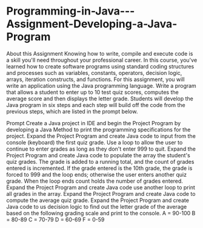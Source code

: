 # Programming-in-Java---Assignment-Developing-a-Java-Program
About this Assignment
Knowing how to write, compile and execute code is a skill you'll need throughout your professional career. In this course, you've learned how to create software programs using standard coding structures and processes such as variables, constants, operators, decision logic, arrays, iteration constructs, and functions. For this assignment, you will write an application using the Java programming language. Write a program that allows a student to enter up to 10 test quiz scores, computes the average score and then displays the letter grade. Students will develop the Java program in six steps and each step will build off the code from the previous steps, which are listed in the prompt below.


Prompt
Create a Java project in IDE and begin the Project Program by developing a Java Method to print the programming specifications for the project.
Expand the Project Program and create Java code to input from the console (keyboard) the first quiz grade. Use a loop to allow the user to continue to enter grades as long as they don't enter 999 to quit.
Expand the Project Program and create Java code to populate the array the student's quiz grades. The grade is added to a running total, and the count of grades entered is incremented. If the grade entered is the 10th grade, the grade is forced to 999 and the loop ends; otherwise the user enters another quiz grade. When the loop ends count holds the number of grades entered.
Expand the Project Program and create Java code use another loop to print all grades in the array.
Expand the Project Program and create Java code to compute the average quiz grade.
Expand the Project Program and create Java code to us decision logic to find out the letter grade of the average based on the following grading scale and print to the console.
A = 90-100
B = 80-89
C = 70-79
D = 60-69
F = 0-59
